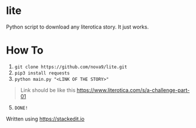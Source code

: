 # lite
Python script to download any literotica story. It just works.

# How To

 1. `git clone https://github.com/nova9/lite.git`
 2. `pip3 install requests`
 3. `python main.py "<LINK OF THE STORY>"`
>Link should be like this
> https://www.literotica.com/s/a-challenge-part-01

 5. `DONE!`







Written using https://stackedit.io

